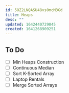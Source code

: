 ```yaml
---
id: 5OZ2LNQASU48vs0mcM3Gd
title: Heaps
desc: ""
updated: 1642440729045
created: 1641268909251
---
```


## To Do

- [ ] Min Heaps Construction
- [ ] Continuous Median
- [ ] Sort K-Sorted Array
- [ ] Laptop Rentals
- [ ] Merge Sorted Arrays
